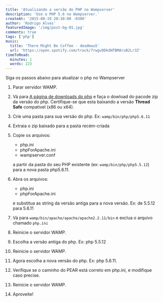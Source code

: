 ```yaml
---
title: 'Atualizando a versão do PHP no Wampserver'
description: 'Use o PHP 5.6 no Wampserver.'
createAt: '2015-08-19 20:30:00 -0300'
author: 'Rodrigo Alves'
featuredImage: '/img/post-bg-01.jpg'
comments: true
tags: ['php']
music:
  title: 'There Might Be Coffee - deadmau5'
  url: 'https://open.spotify.com/track/7rwgvDDkdHTBMAruB2Lr3Z'
timeToRead:
  minutes: 1
  words: 223
---
```


Siga os passos abaixo para atualizar o php no Wampserver

1.  Parar servidor WAMP.

2.  Vá para [A página de downloads do php](http://windows.php.net/download/) e faça o dowload do pacode zip da versão do php. Certifique-se que esta baixando a versão **Thread Safe** compativel (x86 ou x64).

3.  Crie uma pasta para sua versão do php. Ex: `wamp/bin/php/php5.6.11`

4.  Extraia o zip baixado para a pasta recém-criada

5.  Copie os arquivos:

    - php.ini
    - phpForApache.ini
    - wampserver.conf

    a partir da pasta do seu PHP existente (ex: `wamp/bin/php/php5.5.12`) para a nova pasta php5.6.11.

6.  Abra os arquivos:

    - php.ini
    - phpForApache.ini

    e substitua as string da versão antiga para a nova versão. Ex: de 5.5.12 para 5.6.11

7.  Vá para `wamp/bin/apache/apache/apache2.2.11/bin` e exclua o arquivo chamado `php.ini`

8.  Reinicie o servidor WAMP.

9.  Escolha a versão antiga do php. Ex: php 5.5.12
10. Reinicie o servidor WAMP.
11. Agora escolha a nova versão do php. Ex: php 5.6.11.
12. Verifique se o caminho do PEAR está correto em php.ini, e modifique caso precise.
13. Reinicie o servidor WAMP.
14. Aproveite!
